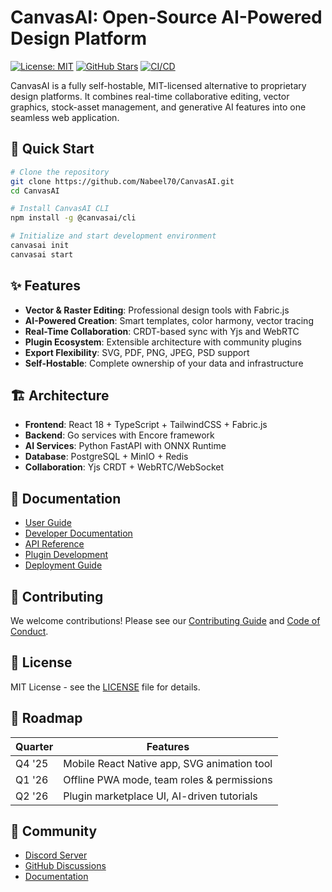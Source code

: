 # CanvasAI: Open-Source AI-Powered Design Platform

[![License: MIT](https://img.shields.io/badge/License-MIT-yellow.svg)](https://opensource.org/licenses/MIT)
[![GitHub Stars](https://img.shields.io/github/stars/Nabeel70/CanvasAI.svg)](https://github.com/Nabeel70/CanvasAI/stargazers)
[![CI/CD](https://github.com/Nabeel70/CanvasAI/workflows/CI/badge.svg)](https://github.com/Nabeel70/CanvasAI/actions)

CanvasAI is a fully self-hostable, MIT-licensed alternative to proprietary design platforms. It combines real-time collaborative editing, vector graphics, stock-asset management, and generative AI features into one seamless web application.

## 🚀 Quick Start

```bash
# Clone the repository
git clone https://github.com/Nabeel70/CanvasAI.git
cd CanvasAI

# Install CanvasAI CLI
npm install -g @canvasai/cli

# Initialize and start development environment
canvasai init
canvasai start
```

## ✨ Features

- **Vector & Raster Editing**: Professional design tools with Fabric.js
- **AI-Powered Creation**: Smart templates, color harmony, vector tracing
- **Real-Time Collaboration**: CRDT-based sync with Yjs and WebRTC
- **Plugin Ecosystem**: Extensible architecture with community plugins
- **Export Flexibility**: SVG, PDF, PNG, JPEG, PSD support
- **Self-Hostable**: Complete ownership of your data and infrastructure

## 🏗️ Architecture

- **Frontend**: React 18 + TypeScript + TailwindCSS + Fabric.js
- **Backend**: Go services with Encore framework
- **AI Services**: Python FastAPI with ONNX Runtime
- **Database**: PostgreSQL + MinIO + Redis
- **Collaboration**: Yjs CRDT + WebRTC/WebSocket

## 📖 Documentation

- [User Guide](./docs/user-guide.md)
- [Developer Documentation](./docs/developer-guide.md)
- [API Reference](./docs/api-reference.md)
- [Plugin Development](./docs/plugin-sdk.md)
- [Deployment Guide](./docs/deployment.md)

## 🤝 Contributing

We welcome contributions! Please see our [Contributing Guide](./CONTRIBUTING.md) and [Code of Conduct](./CODE_OF_CONDUCT.md).

## 📄 License

MIT License - see the [LICENSE](./LICENSE) file for details.

## 🎯 Roadmap

| Quarter | Features |
|---------|----------|
| Q4 '25  | Mobile React Native app, SVG animation tool |
| Q1 '26  | Offline PWA mode, team roles & permissions |
| Q2 '26  | Plugin marketplace UI, AI-driven tutorials |

## 💬 Community

- [Discord Server](https://discord.gg/canvasai)
- [GitHub Discussions](https://github.com/Nabeel70/CanvasAI/discussions)
- [Documentation](https://docs.canvasai.org)
